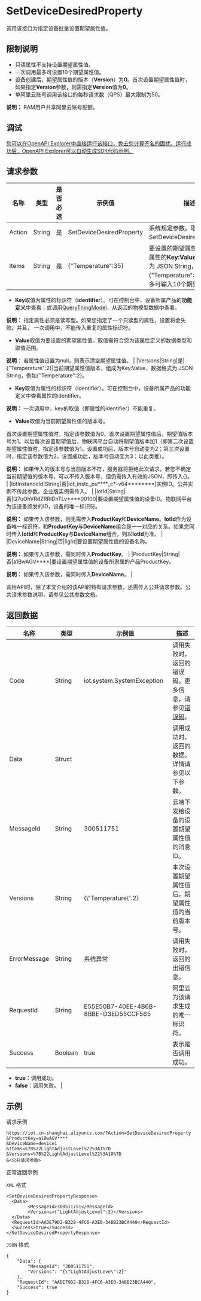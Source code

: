 # SetDeviceDesiredProperty

调用该接口为指定设备批量设置期望属性值。

## 限制说明

-   只读属性不支持设置期望属性值。
-   一次调用最多可设置10个期望属性值。
-   设备创建后，期望属性值的版本（**Version**）为**0**。首次设置期望属性值时，如果指定**Version**参数，则需指定**Version**值为**0**。
-   单阿里云账号调用该接口的每秒请求数（QPS）最大限制为50。

**说明：** RAM用户共享阿里云账号配额。


## 调试

[您可以在OpenAPI Explorer中直接运行该接口，免去您计算签名的困扰。运行成功后，OpenAPI Explorer可以自动生成SDK代码示例。](https://api.aliyun.com/#product=Iot&api=SetDeviceDesiredProperty&type=RPC&version=2018-01-20)

## 请求参数

|名称|类型|是否必选|示例值|描述|
|--|--|----|---|--|
|Action|String|是|SetDeviceDesiredProperty|系统规定参数。取值：SetDeviceDesiredProperty。 |
|Items|String|是|\{"Temperature":35\}|要设置的期望属性值，组成为属性的**Key:Value**，数据格式为 JSON String，例如**\{"Temperature":35\}**。最多可输入10个期望属性值。

 -   **Key**取值为属性的标识符（**identifier**）。可在控制台中，设备所属产品的**功能定义**中查看；或调用[QueryThingModel](~~150321~~)，从返回的物模型数据中查看。

**说明：** 指定属性必须是读写型。如果您指定了一个只读型的属性，设置将会失败。并且， 一次调用中，不能传入重复的属性标识符。

-   **Value**取值为要设置的期望属性值。取值需符合您为该属性定义的数据类型和取值范围。

**说明：** 若属性值设置为null，则表示清空期望属性值。 |
|Versions|String|是|\{"Temperature":2\}|当前期望属性值版本，组成为Key:Value，数据格式为 JSON String，例如\{"Temperature":2\}。

 -   **Key**取值为属性的标识符（identifier）。可在控制台中，设备所属产品的功能定义中查看属性的identifier。

**说明：** 一次调用中，key的取值（即属性的identifier）不能重复。

-   **Value**取值为当前期望属性值的版本号。

首次设置期望属性值时，指定该参数值为0。首次设置期望属性值后，期望值版本号为1。以后每次设置期望值后，物联网平台自动将期望值版本加1（即第二次设置期望属性值时，指定该参数值为1。设置成功后，版本号自动变为2；第三次设置时，指定该参数值为2。设置成功后，版本号自动变为3；以此类推）。

**说明：** 如果传入的版本号与当前版本不符，服务器将拒绝此次请求。若您不确定当前期望值的版本号，可以不传入版本号，但仍需传入有效的JSON，即传入\{\}。 |
|IotInstanceId|String|否|iot\_instc\_pu\*\*\*\*\_c\*-v64\*\*\*\*\*\*\*\*|实例ID。公共实例不传此参数，企业版实例需传入。 |
|IotId|String|否|Q7uOhVRdZRRlDnTLv\*\*\*\*00100|要设置期望属性值的设备ID。物联网平台为该设备颁发的ID，设备的唯一标识符。

 **说明：** 如果传入该参数，则无需传入**ProductKey**和**DeviceName**。**IotId**作为设备唯一标识符，和**ProductKey**与**DeviceName**组合是一一对应的关系。如果您同时传入**IotId**和**ProductKey**与**DeviceName**组合，则以**IotId**为准。 |
|DeviceName|String|否|light|要设置期望属性值的设备名称。

 **说明：** 如果传入该参数，需同时传入**ProductKey**。 |
|ProductKey|String|否|a1BwAGV\*\*\*\*|要设置期望属性值的设备所隶属的产品ProductKey。

 **说明：** 如果传入该参数，需同时传入**DeviceName**。 |

调用API时，除了本文介绍的该API的特有请求参数，还需传入公共请求参数。公共请求参数说明，请参见[公共参数文档](~~30561~~)。

## 返回数据

|名称|类型|示例值|描述|
|--|--|---|--|
|Code|String|iot.system.SystemException|调用失败时，返回的错误码。更多信息，请参见[错误码](~~87387~~)。 |
|Data|Struct| |调用成功时，返回的数据。详情请参见以下参数。 |
|MessageId|String|300511751|云端下发给设备的设置期望属性值的消息ID。 |
|Versions|String|\{\\"Temperature\\":2\}|本次设置期望属性值后，期望属性值的当前版本号。 |
|ErrorMessage|String|系统异常|调用失败时，返回的出错信息。 |
|RequestId|String|E55E50B7-40EE-4B6B-8BBE-D3ED55CCF565|阿里云为该请求生成的唯一标识符。 |
|Success|Boolean|true|表示是否调用成功。

 -   **true**：调用成功。
-   **false**：调用失败。 |

## 示例

请求示例

```
https://iot.cn-shanghai.aliyuncs.com/?Action=SetDeviceDesiredProperty
&ProductKey=a1BwAGV****
&DeviceName=device1
&Items=%7B%22LightAdjustLevel%22%3A1%7D
&Versions=%7B%22LightAdjustLevel%22%3A10%7D
&<公共请求参数>
```

正常返回示例

`XML` 格式

```
<SetDeviceDesiredPropertyResponse>
  <Data>
        <MessageId>300511751</MessageId>
        <Versions>{"LightAdjustLevel":2}</Versions>
  </Data>
  <RequestId>AADE79D2-B328-4FC6-A3E0-34BB23BCA440</RequestId>
  <Success>true</Success>
</SetDeviceDesiredPropertyResponse>
```

`JSON` 格式

```
{
    "Data": {
        "MessageId": "300511751",
        "Versions": "{\"LightAdjustLeve\":2}"
    },
    "RequestId": "AADE79D2-B328-4FC6-A3E0-34BB23BCA440",
    "Success": true
}
```

